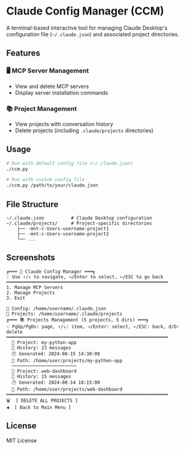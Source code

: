 # Claude Config Manager (CCM)

A terminal-based interactive tool for managing Claude Desktop's configuration file (`~/.claude.json`) and associated project directories.

## Features

### 🖥️ MCP Server Management
- View and delete MCP servers
- Display server installation commands

### 📚 Project Management  
- View projects with conversation history
- Delete projects (including `.claude/projects` directories)

## Usage

```bash
# Run with default config file (~/.claude.json)
./ccm.py

# Run with custom config file
./ccm.py /path/to/your/claude.json
```

## File Structure

```
~/.claude.json          # Claude Desktop configuration
~/.claude/projects/     # Project-specific directories
    ├── -mnt-c-Users-username-project1
    ├── -mnt-c-Users-username-project2
    └── ...
```

## Screenshots

```
╔═══ 🤖 Claude Config Manager ═══╗
💡 Use ↑/↓ to navigate, →/Enter to select, ←/ESC to go back
════════════════════════════════════════════════════════════
1. Manage MCP Servers
2. Manage Projects  
3. Exit
```

```
📁 Config: /home/username/.claude.json
📂 Projects: /home/username/.claude/projects
╔═══ 📚 Projects Management (5 projects, 5 dirs) ═══╗
💡 PgUp/PgDn: page, ↑/↓: item, →/Enter: select, ←/ESC: back, d/D: delete
════════════════════════════════════════════════════════════
  📂 Project: my-python-app
  💬 History: 23 messages
  🕐 Generated: 2024-08-15 14:30:00
  📍 Path: /home/user/projects/my-python-app
  ────────────────────────
  📂 Project: web-dashboard
  💬 History: 15 messages
  🕐 Generated: 2024-08-14 10:15:00
  📍 Path: /home/user/projects/web-dashboard
════════════════════════════════════════════════════════════
🗑️  [ DELETE ALL PROJECTS ]
◀️  [ Back to Main Menu ]
```

## License

MIT License